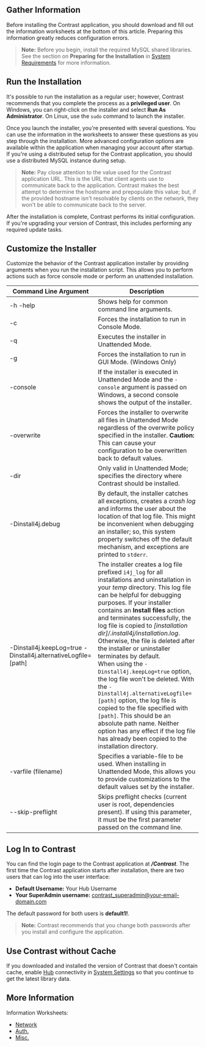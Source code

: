 <!--
title: "Installing TeamServer"
description: "Installation instructions for running the TeamServer installer."
tags: "setup EOP installation installer TeamServer Install4J Logging"
-->

## Gather Information

Before installing the Contrast application, you should download and fill out the information worksheets at the bottom of this article. Preparing this information greatly reduces configuration errors.

> **Note:** Before you begin, install the required MySQL shared libraries. See the section on **Preparing for the Installation** in [System Requirements](installation-setup.html#contrast-reqs) for more information.

## Run the Installation

It's possible to run the installation as a regular user; however, Contrast recommends that you complete the process as a **privileged user**. On Windows, you can right-click on the installer and select **Run As Administrator**. On Linux, use the ```sudo``` command to launch the installer.

Once you launch the installer, you're presented with several questions. You can use the information in the worksheets to answer these questions as you step through the installation. More advanced configuration options are available within the application  when managing your account after startup. If you're using a distributed setup for the Contrast application, you should use a distributed MySQL instance during setup. 

> **Note:** Pay close attention to the value used for the Contrast application URL. This is the URL that client agents use to communicate back to the application. Contrast makes the best attempt to determine the hostname and prepopulate this value; but, if the provided hostname isn't resolvable by clients on the network, they won't be able to communicate back to the server.

After the installation is complete, Contrast performs its initial configuration. If you're upgrading your version of Contrast, this includes performing any required update tasks.

## Customize the Installer

Customize the behavior of the Contrast application installer by providing arguments when you run the installation script. This allows you to perform actions such as force console mode or perform an unattended installation.

| Command Line Argument | Description |
|-----------------------|-------------|
| -h -help              | Shows help for common command line arguments. |
| -c                    | Forces the installation to run in Console Mode. |
| -q                    | Executes the installer in Unattended Mode. |
| -g                    | Forces the installation to run in GUI Mode. (Windows Only) |
| -console              | If the installer is executed in Unattended Mode and the ```-console``` argument is passed on Windows, a second console shows the output of the installer.|
| -overwrite            | Forces the installer to overwrite all files in Unattended Mode regardless of the overwrite policy specified in the installer. **Caution:** This can cause your configuration to be overwritten back to default values. |
| -dir                  | Only valid in Unattended Mode; specifies the directory where Contrast should be installed. |
| -Dinstall4j.debug     | By default, the installer catches all exceptions, creates a *crash log* and informs the user about the location of that log file. This might be inconvenient when debugging an installer; so, this system property switches off the default mechanism, and exceptions are printed to ```stderr```. |
| -Dinstall4j.keepLog=true -Dinstall4j.alternativeLogfile=[path] | The installer creates a log file prefixed ```i4j_log``` for all installations and uninstallation in your *temp* directory. This log file can be helpful for debugging purposes. If your installer contains an **Install files** action and terminates successfully, the log file is copied to *[installation dir]/.install4j/installation.log*. Otherwise, the file is deleted after the installer or uninstaller terminates by default. <br> When using the ```-Dinstall4j.keepLog=true``` option, the log file won't be deleted. With the ```-Dinstall4j.alternativeLogfile=[path]``` option, the log file is copied to the file specified with ```[path]```. This should be an absolute path name. Neither option has any effect if the log file has already been copied to the installation directory. |
| -varfile (filename)   | Specifies a variable-file to be used. When installing in Unattended Mode, this allows you to provide customizations to the default values set by the installer. |
| --skip-preflight      | Skips preflight checks (current user is root, dependencies present). If using this parameter, it must be the first parameter passed on the command line. |

## Log In to Contrast

You can find the login page to the Contrast application at ***/Contrast***. The first time the Contrast application starts after installation, there are two users that can log into the user interface: 

* **Default Username:** Your Hub Username
* **Your SuperAdmin username:** contrast_superadmin@your-email-domain.com

The default password for both users is **default1!**. 

> **Note:** Contrast recommends that you change both passwords after you install and configure the application.

## Use Contrast without Cache

If you downloaded and installed the version of Contrast that doesn't contain cache, enable [Hub](https://hub.contrastsecurity.com/h/) connectivity in [System Settings](admin-systemsettings.html#system-glance) so that you continue to get the latest library data. 

## More Information

Information Worksheets:

* [Network](https://docs.contrastsecurity.com/assets/attachments/CONTRAST-WS-EOP-Network.pdf)
* [Auth.](https://docs.contrastsecurity.com/assets/attachments/CONTRAST-WS-EOP-Auth.pdf)
* [Misc.](https://docs.contrastsecurity.com/assets/attachments/CONTRAST-WS-EOP-Misc.pdf)
